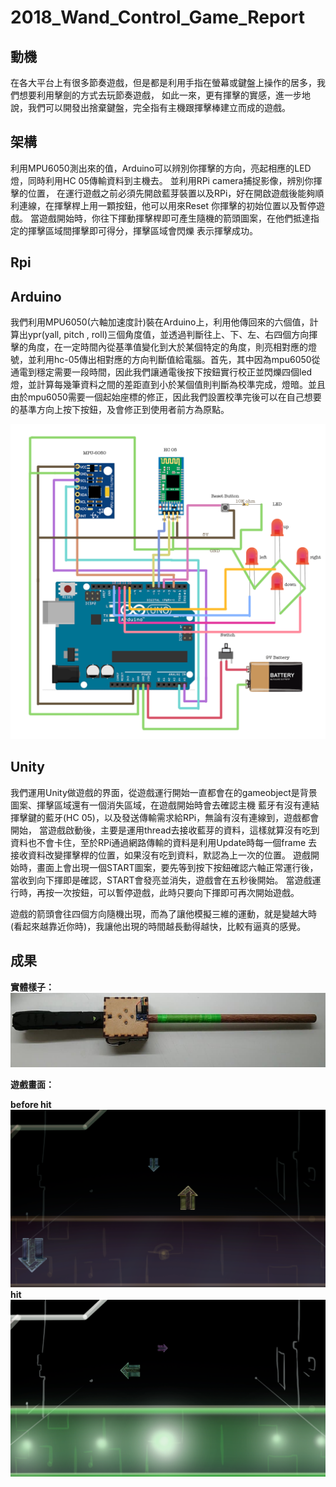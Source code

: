 2018_Wand_Control_Game_Report
=============================

**動機**
--------

在各大平台上有很多節奏遊戲，但是都是利用手指在螢幕或鍵盤上操作的居多，我們想要利用擊劍的方式去玩節奏遊戲，
如此一來，更有揮擊的實感，進一步地說，我們可以開發出捨棄鍵盤，完全指有主機跟揮擊棒建立而成的遊戲。

**架構**
--------
利用MPU6050測出來的值，Arduino可以辨別你揮擊的方向，亮起相應的LED燈，同時利用HC 05傳輸資料到主機去。
並利用RPi camera捕捉影像，辨別你揮擊的位置，
在運行遊戲之前必須先開啟藍芽裝置以及RPi，好在開啟遊戲後能夠順利連線，在揮擊桿上用一顆按鈕，他可以用來Reset
你揮擊的初始位置以及暫停遊戲。
當遊戲開始時，你往下揮動揮擊桿即可產生隨機的箭頭圖案，在他們抵達指定的揮擊區域間揮擊即可得分，揮擊區域會閃爍
表示揮擊成功。


**Rpi**
-------

**Arduino**
-----------
我們利用MPU6050(六軸加速度計)裝在Arduino上，利用他傳回來的六個值，計算出ypr(yall, pitch , roll)三個角度值，並透過判斷往上、下、左、右四個方向揮擊的角度，在一定時間內從基準值變化到大於某個特定的角度，則亮相對應的燈號，並利用hc-05傳出相對應的方向判斷值給電腦。首先，其中因為mpu6050從通電到穩定需要一段時間，因此我們讓通電後按下按鈕實行校正並閃爍四個led燈，並計算每幾筆資料之間的差距直到小於某個值則判斷為校準完成，燈暗。並且由於mpu6050需要一個起始座標的修正，因此我們設置校準完後可以在自己想要的基準方向上按下按鈕，及會修正到使用者前方為原點。

![My image](https://github.com/NTUEE-ESLab/2018Fall_Wand_Control_Game/blob/master/pictures/arduino_circuit.png)

**Unity**
---------
我們運用Unity做遊戲的界面，從遊戲運行開始一直都會在的gameobject是背景圖案、揮擊區域還有一個消失區域，在遊戲開始時會去確認主機
藍牙有沒有連結揮擊鍵的藍牙(HC 05)，以及發送傳輸需求給RPi，無論有沒有連線到，遊戲都會開始，
當遊戲啟動後，主要是運用thread去接收藍芽的資料，這樣就算沒有吃到資料也不會卡住，至於RPi通過網路傳輸的資料是利用Update時每一個frame
去接收資料改變揮擊桿的位置，如果沒有吃到資料，默認為上一次的位置。
遊戲開始時，畫面上會出現一個START圖案，要先等到按下按鈕確認六軸正常運行後，當收到向下揮即是確認，START會發亮並消失，遊戲會在五秒後開始。
當遊戲運行時，再按一次按鈕，可以暫停遊戲，此時只要向下揮即可再次開始遊戲。	

遊戲的箭頭會往四個方向隨機出現，而為了讓他模擬三維的運動，就是變越大時(看起來越靠近你時)，我讓他出現的時間越長動得越快，比較有逼真的感覺。



**成果**
--------
**實體樣子：**
![My image](https://github.com/NTUEE-ESLab/2018Fall_Wand_Control_Game/blob/master/pictures/wand2.jpg)

**遊戲畫面：**

**before hit**                                        
![My image](https://github.com/NTUEE-ESLab/2018Fall_Wand_Control_Game/blob/master/pictures/game0.png)
**hit**
![My image](https://github.com/NTUEE-ESLab/2018Fall_Wand_Control_Game/blob/master/pictures/game2.png)


